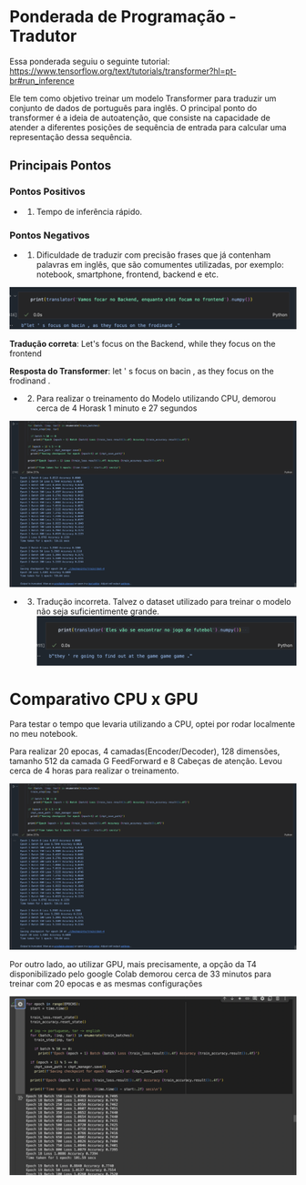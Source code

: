 # Ponderada de Programação - Tradutor

Essa ponderada seguiu o seguinte tutorial: https://www.tensorflow.org/text/tutorials/transformer?hl=pt-br#run_inference

Ele tem como objetivo treinar um modelo Transformer para traduzir um conjunto de dados de português para inglês. O principal ponto do transformer é a ideia de autoatenção, que consiste na capacidade de atender a diferentes posições de sequência de entrada para calcular uma representação dessa sequência.

## Principais Pontos

### Pontos Positivos

- 1. Tempo de inferência rápido.


### Pontos Negativos

- 1. Dificuldade de traduzir com precisão frases que já contenham palavras em inglês, que são comumentes utilizadas, por exemplo: notebook, smartphone, frontend, backend e etc.

![ingles-portugues](/img/exemplo1.png)

**Tradução correta**: Let's focus on the Backend, while they focus on the frontend

**Resposta do Transformer**: let ' s focus on bacin , as they focus on the frodinand .

- 2. Para realizar o treinamento do Modelo utilizando CPU, demorou cerca de 4 Horask 1 minuto e 27 segundos

![ingles-portugues](/img/duracao.png)


- 3. Tradução incorreta. Talvez o dataset utilizado para treinar o modelo não seja suficientimente grande.
![ingles-portugues](/img/exemplo2.png)

# Comparativo CPU x GPU

Para testar o tempo que levaria utilizando a CPU, optei por rodar localmente no meu notebook.

Para realizar 20 epocas, 4 camadas(Encoder/Decoder), 128 dimensões, tamanho 512 da camada G FeedForward e 8 Cabeças de atenção. Levou cerca de 4 horas para realizar o treinamento.

![ingles-portugues](/img/duracao.png)

Por outro lado, ao utilizar GPU, mais precisamente, a opção da T4 disponibilizado pelo google Colab demorou cerca de 33 minutos para treinar com 20 epocas e as mesmas configurações 

![ingles-portugues](/img/duracao2.png)

